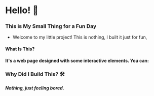 # Hello! 👋
### This is My Small Thing for a Fun Day 
- Welcome to my little project! This is nothing, I built it just for fun,

#### What Is This? 
#### It's a  web page designed with some  interactive elements. You can: 

### Why Did I Build This? 🛠️
##### Nothing, just feeling bored. 


